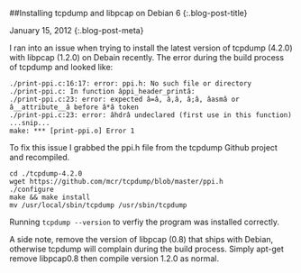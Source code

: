##Installing tcpdump and libpcap on Debian 6 {:.blog-post-title}

January 15, 2012
{:.blog-post-meta}


I ran into an issue when trying to install the latest version of tcpdump (4.2.0) with libpcap (1.2.0) on Debain recently. The error during the build process of tcpdump and looked like:

	./print-ppi.c:16:17: error: ppi.h: No such file or directory
	./print-ppi.c: In function âppi_header_printâ:
	./print-ppi.c:23: error: expected â=â, â,â, â;â, âasmâ or â__attribute__â before â*â token
	./print-ppi.c:23: error: âhdrâ undeclared (first use in this function)
	...snip...
	make: *** [print-ppi.o] Error 1

To fix this issue I grabbed the ppi.h file from the tcpdump Github project and recompiled.

```
cd ./tcpdump-4.2.0
wget https://github.com/mcr/tcpdump/blob/master/ppi.h
./configure
make && make install
mv /usr/local/sbin/tcpdump /usr/sbin/tcpdump
```

Running `tcpdump --version` to verfiy the program was installed correctly.

A side note, remove the version of libpcap (0.8) that ships with Debian, otherwise tcpdump will complain during the build process. Simply apt-get remove libpcap0.8 then compile version 1.2.0 as normal.